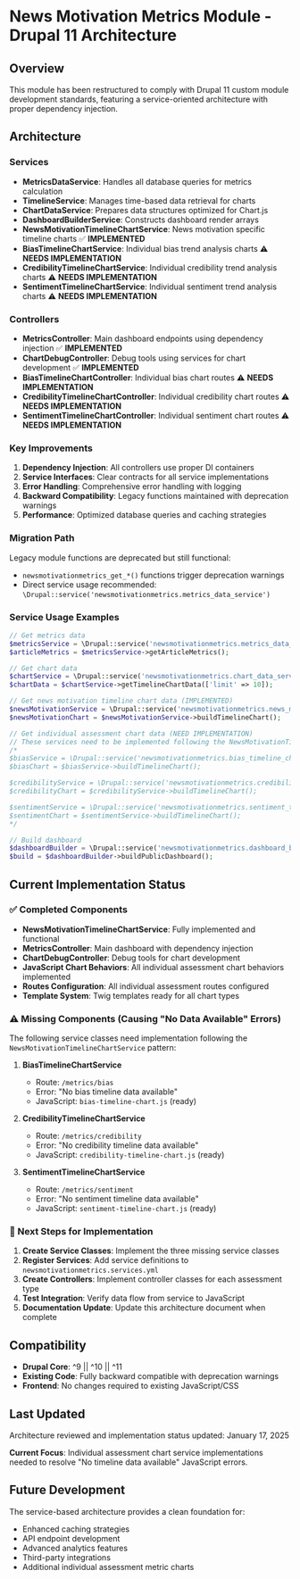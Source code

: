 # News Motivation Metrics Module - Drupal 11 Architecture

## Overview

This module has been restructured to comply with Drupal 11 custom module development standards, featuring a service-oriented architecture with proper dependency injection.

## Architecture

### Services

- **MetricsDataService**: Handles all database queries for metrics calculation
- **TimelineService**: Manages time-based data retrieval for charts
- **ChartDataService**: Prepares data structures optimized for Chart.js
- **DashboardBuilderService**: Constructs dashboard render arrays
- **NewsMotivationTimelineChartService**: News motivation specific timeline charts ✅ **IMPLEMENTED**
- **BiasTimelineChartService**: Individual bias trend analysis charts ⚠️ **NEEDS IMPLEMENTATION**
- **CredibilityTimelineChartService**: Individual credibility trend analysis charts ⚠️ **NEEDS IMPLEMENTATION**
- **SentimentTimelineChartService**: Individual sentiment trend analysis charts ⚠️ **NEEDS IMPLEMENTATION**

### Controllers

- **MetricsController**: Main dashboard endpoints using dependency injection ✅ **IMPLEMENTED**
- **ChartDebugController**: Debug tools using services for chart development ✅ **IMPLEMENTED**
- **BiasTimelineChartController**: Individual bias chart routes ⚠️ **NEEDS IMPLEMENTATION**
- **CredibilityTimelineChartController**: Individual credibility chart routes ⚠️ **NEEDS IMPLEMENTATION**
- **SentimentTimelineChartController**: Individual sentiment chart routes ⚠️ **NEEDS IMPLEMENTATION**

### Key Improvements

1. **Dependency Injection**: All controllers use proper DI containers
2. **Service Interfaces**: Clear contracts for all service implementations
3. **Error Handling**: Comprehensive error handling with logging
4. **Backward Compatibility**: Legacy functions maintained with deprecation warnings
5. **Performance**: Optimized database queries and caching strategies

### Migration Path

Legacy module functions are deprecated but still functional:
- `newsmotivationmetrics_get_*()` functions trigger deprecation warnings
- Direct service usage recommended: `\Drupal::service('newsmotivationmetrics.metrics_data_service')`

### Service Usage Examples

```php
// Get metrics data
$metricsService = \Drupal::service('newsmotivationmetrics.metrics_data_service');
$articleMetrics = $metricsService->getArticleMetrics();

// Get chart data
$chartService = \Drupal::service('newsmotivationmetrics.chart_data_service');
$chartData = $chartService->getTimelineChartData(['limit' => 10]);

// Get news motivation timeline chart data (IMPLEMENTED)
$newsMotivationService = \Drupal::service('newsmotivationmetrics.news_motivation_timeline_chart_service');
$newsMotivationChart = $newsMotivationService->buildTimelineChart();

// Get individual assessment chart data (NEED IMPLEMENTATION)
// These services need to be implemented following the NewsMotivationTimelineChartService pattern
/*
$biasService = \Drupal::service('newsmotivationmetrics.bias_timeline_chart_service');
$biasChart = $biasService->buildTimelineChart();

$credibilityService = \Drupal::service('newsmotivationmetrics.credibility_timeline_chart_service');
$credibilityChart = $credibilityService->buildTimelineChart();

$sentimentService = \Drupal::service('newsmotivationmetrics.sentiment_timeline_chart_service');
$sentimentChart = $sentimentService->buildTimelineChart();
*/

// Build dashboard
$dashboardBuilder = \Drupal::service('newsmotivationmetrics.dashboard_builder');
$build = $dashboardBuilder->buildPublicDashboard();
```

## Current Implementation Status

### ✅ Completed Components
- **NewsMotivationTimelineChartService**: Fully implemented and functional
- **MetricsController**: Main dashboard with dependency injection
- **ChartDebugController**: Debug tools for chart development
- **JavaScript Chart Behaviors**: All individual assessment chart behaviors implemented
- **Routes Configuration**: All individual assessment routes configured
- **Template System**: Twig templates ready for all chart types

### ⚠️ Missing Components (Causing "No Data Available" Errors)
The following service classes need implementation following the `NewsMotivationTimelineChartService` pattern:

1. **BiasTimelineChartService** 
   - Route: `/metrics/bias`
   - Error: "No bias timeline data available"
   - JavaScript: `bias-timeline-chart.js` (ready)

2. **CredibilityTimelineChartService**
   - Route: `/metrics/credibility` 
   - Error: "No credibility timeline data available"
   - JavaScript: `credibility-timeline-chart.js` (ready)

3. **SentimentTimelineChartService**
   - Route: `/metrics/sentiment`
   - Error: "No sentiment timeline data available" 
   - JavaScript: `sentiment-timeline-chart.js` (ready)

### 🚧 Next Steps for Implementation
1. **Create Service Classes**: Implement the three missing service classes
2. **Register Services**: Add service definitions to `newsmotivationmetrics.services.yml`
3. **Create Controllers**: Implement controller classes for each assessment type
4. **Test Integration**: Verify data flow from service to JavaScript
5. **Documentation Update**: Update this architecture document when complete

## Compatibility

- **Drupal Core**: ^9 || ^10 || ^11
- **Existing Code**: Fully backward compatible with deprecation warnings
- **Frontend**: No changes required to existing JavaScript/CSS

## Last Updated

Architecture reviewed and implementation status updated: January 17, 2025

**Current Focus**: Individual assessment chart service implementations needed to resolve "No timeline data available" JavaScript errors.

## Future Development

The service-based architecture provides a clean foundation for:
- Enhanced caching strategies
- API endpoint development
- Advanced analytics features
- Third-party integrations
- Additional individual assessment metric charts
